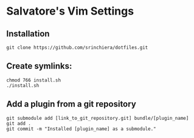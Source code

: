 Salvatore's Vim Settings
========

Installation
--------

    git clone https://github.com/srinchiera/dotfiles.git

Create symlinks:
--------

    chmod 766 install.sh
    ./install.sh

Add a plugin from a git repository
--------

    git submodule add [link_to_git_repository.git] bundle/[plugin_name]
    git add .
    git commit -m "Installed [plugin_name] as a submodule."
